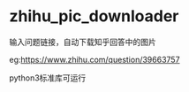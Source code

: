 # zhihu_pic_downloader
输入问题链接，自动下载知乎回答中的图片

eg:https://www.zhihu.com/question/39663757

python3标准库可运行

